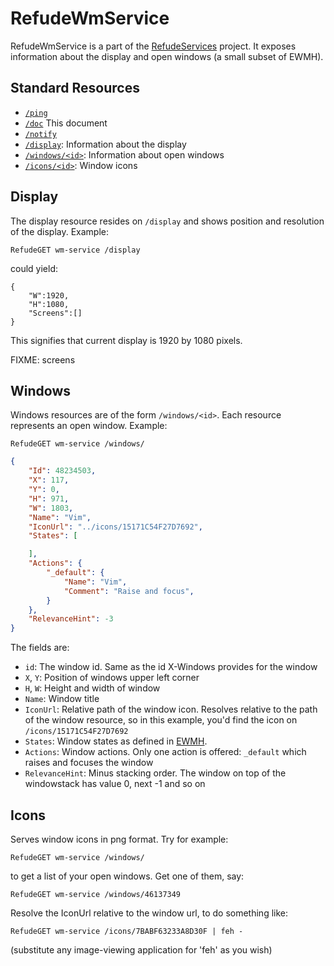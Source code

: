# RefudeWmService

RefudeWmService is a part of the [RefudeServices](http://github.com/surlykke/RefudeServices) project. 
It exposes information about the display and open windows (a small subset of EWMH).

## Standard Resources 

- [`/ping`](http://github.com/surlykke/RefudeServices#ping)
- [`/doc`](http://github.com/surlykke/RefudeServices#doc) This document
- [`/notify`](http://github.com/surlykke/RefudeServices#notify)
- [`/display`](#display): Information about the display 
- [`/windows/<id>`](): Information about open windows
- [`/icons/<id>`](#icons): Window icons

## Display

The display resource resides on `/display` and shows position and resolution of the display. Example:

```
RefudeGET wm-service /display
```
could yield:

```
{
	"W":1920,
	"H":1080,
	"Screens":[]
}
```
This signifies that current display is 1920 by 1080 pixels.

FIXME: screens

## Windows

Windows resources are of the form `/windows/<id>`. Each resource represents an open window. Example:

```
RefudeGET wm-service /windows/
```

```json
{
    "Id": 48234503,
    "X": 117,
    "Y": 0,
    "H": 971,
    "W": 1803,
    "Name": "Vim",
    "IconUrl": "../icons/15171C54F27D7692",
    "States": [

    ],
    "Actions": {
        "_default": {
            "Name": "Vim",
            "Comment": "Raise and focus",
        }
    },
    "RelevanceHint": -3
}
```

The fields are:
- `id`: The window id. Same as the id X-Windows provides for the window
- `X`, `Y`: Position of windows upper left corner  
- `H`, `W`: Height and width of window
- `Name`: Window title
- `IconUrl`: Relative path of the window icon. Resolves relative to the path of the window resource, so in this example, you'd find
  the icon on `/icons/15171C54F27D7692`
- `States`: Window states as defined in [EWMH](https://specifications.freedesktop.org/wm-spec/wm-spec-latest.html#idm140200472615568).
- `Actions`: Window actions. Only one action is offered: `_default` which raises and focuses the window
- `RelevanceHint`: Minus stacking order. The window on top of the windowstack has value 0, next -1 and so on

## Icons

Serves window icons in png format. Try for example:

`RefudeGET wm-service /windows/`

to get a list of your open windows. Get one of them, say:

`RefudeGET wm-service /windows/46137349`

Resolve the IconUrl relative to the window url, to do something like:

`RefudeGET wm-service /icons/7BABF63233A8D30F | feh -`

(substitute any image-viewing application for 'feh' as you wish)


